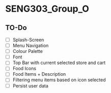 # SENG303_Group_O

## TO-Do

- [ ] Splash-Screen
- [ ] Menu Navigation
- [ ] Colour Palette
- [ ] Font
- [ ] Top Bar with current selected store and cart
- [ ] Food Icons
- [ ] Food Items + Description
- [ ] Filtering menu items based on icon selected
- [ ] Persist user data

